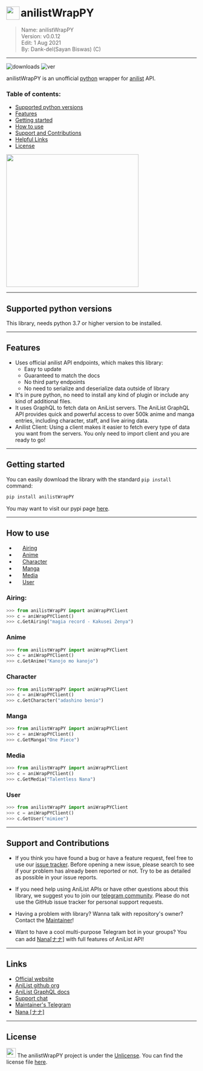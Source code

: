 <!--
 * This file is part of anilistWrapPY (https://github.com/Dank-del/anilistWrapPY).
 * Copyright (c) 2021 Sayan Biswas, ALiwoto.
-->

# <img src="https://avatars.githubusercontent.com/u/18018524?s=200&v=4" width="35px" align="left"></img> anilistWrapPY
> Name:		anilistWrapPY	\
> Version:	v0.0.12				\
> Edit:		1 Aug 2021			\
> By:		Dank-del(Sayan Biswas) (C)	

-----------------------------------------------------------

![downloads](https://img.shields.io/pypi/dm/anilistWrapPY) ![ver](https://img.shields.io/pypi/v/anilistWrapPY)

anilistWrapPY is an unofficial [python](https://python.org) wrapper for [anilist](https://anilist.co) API.

### Table of contents:

 * [Supported python versions](#supported-python-versions)
 * [Features](#features)
 * [Getting started](#getting-started)
 * [How to use](#how-to-use)
 * [Support and Contributions](#support-and-contributions)
 * [Helpful Links](#links)
 * [License](#license)


<img src="https://raw.githubusercontent.com/aliwoto/aliwoto/main/resources/798246901916499998.gif" width="350px"></img>

<hr/>


## Supported python versions

This library, needs python 3.7 or higher version to be installed.

<hr/>

## Features

- Uses official anilist API endpoints, which makes this library:
   - Easy to update
   - Guaranteed to match the docs
   - No third party endpoints
   - No need to serialize and deserialize data outside of library
- It's in pure python, no need to install any kind of plugin or include any kind of additional files.
- It uses GraphQL to fetch data on AniList servers. The AniList GraphQL API provides quick and powerful access to over 500k anime and manga entries, including character, staff, and live airing data.
- Anilist Client: Using a client makes it easier to fetch every type of data you want from the servers. You only need to import client and you are ready to go!

<hr/>

## Getting started

You can easily download the library with the standard `pip install` command:

```bash
pip install anilistWrapPY
```

You may want to visit our pypi page [here](https://pypi.org/project/anilistwrappy/).

<hr/>

## How to use


 - <img src="https://raw.githubusercontent.com/aliwoto/aliwoto/main/resources/soulgem-homura.gif" width="15px"></img> [Airing](#Airing)
 - <img src="https://raw.githubusercontent.com/aliwoto/aliwoto/main/resources/soulgem-kyoko.gif" width="15px"></img> [Anime](#Anime)
 - <img src="https://raw.githubusercontent.com/aliwoto/aliwoto/main/resources/soulgem-madoka.gif" width="15px"></img> [Character](#Character)
 - <img src="https://raw.githubusercontent.com/aliwoto/aliwoto/main/resources/soulgem-mami.gif" width="15px"></img> [Manga](#Manga)
 - <img src="https://raw.githubusercontent.com/aliwoto/aliwoto/main/resources/soulgem-sayaka.gif" width="15px"></img> [Media](#Media)
 - <img src="https://raw.githubusercontent.com/aliwoto/aliwoto/main/resources/Yayyyyyyyyy.png" width="15px"></img> [User](#User)


### Airing:

```py
>>> from anilistWrapPY import aniWrapPYClient
>>> c = aniWrapPYClient()
>>> c.GetAiring("magia record - Kakusei Zenya")
```

### Anime

```py
>>> from anilistWrapPY import aniWrapPYClient
>>> c = aniWrapPYClient()
>>> c.GetAnime("Kanojo mo kanojo")
```

### Character

```py
>>> from anilistWrapPY import aniWrapPYClient
>>> c = aniWrapPYClient()
>>> c.GetCharacter("adashino benio")
```

### Manga

```py
>>> from anilistWrapPY import aniWrapPYClient
>>> c = aniWrapPYClient()
>>> c.GetManga("One Piece")
```

### Media

```py
>>> from anilistWrapPY import aniWrapPYClient
>>> c = aniWrapPYClient()
>>> c.GetMedia("Talentless Nana")
```

### User

```py
>>> from anilistWrapPY import aniWrapPYClient
>>> c = aniWrapPYClient()
>>> c.GetUser("mimiee")
```


<hr/>


## Support and Contributions

 * If you think you have found a bug or have a feature request, feel free to use our [issue tracker](https://github.com/Dank-del/anilistWrapPY/issues). Before opening a new issue, please search to see if your problem has already been reported or not.  Try to be as detailed as possible in your issue reports.

 * If you need help using AniList APIs or have other questions about this library, we suggest you to join our [telegram community](https://t.me/chiruzon).  Please do not use the GitHub issue tracker for personal support requests.

 * Having a problem with library? Wanna talk with repository's owner? Contact the [Maintainer](https://t.me/dank_as_fuck)!

 * Want to have a cool multi-purpose Telegram bot in your groups? You can add [Nana[ナナ]](https://t.me/TheTalentlessBot) with full features of AniList API!


 


<hr/>

## Links

 * [Official website](https://anilist.co)
 * [AniList github org](https://github.com/AniList)
 * [AniList GraphQL docs](https://github.com/AniList/ApiV2-GraphQL-Docs)
 * [Support chat](https://t.me/chiruzon)
 * [Maintainer's Telegram](https://t.me/dank_as_fuck)
 * [Nana [ナナ]](https://t.me/TheTalentlessBot)

<hr/>

## License

<img src="https://raw.githubusercontent.com/aliwoto/aliwoto/main/resources/Something_that_looks_like_Diamond.png" width="25px"></img> The anilistWrapPY project is under the [Unlicense](http://unlicense.org/). You can find the license file [here](LICENSE).
